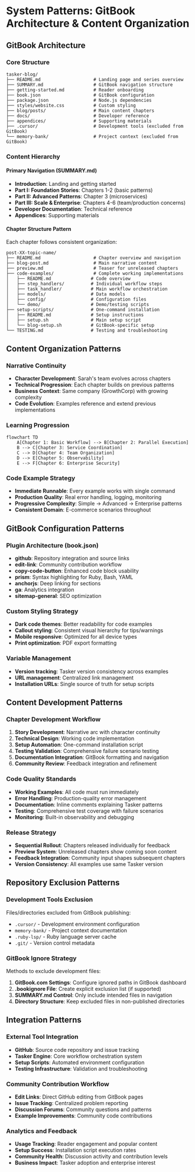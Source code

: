 # System Patterns: GitBook Architecture & Content Organization

## GitBook Architecture

### Core Structure
```
tasker-blog/
├── README.md                    # Landing page and series overview
├── SUMMARY.md                   # GitBook navigation structure
├── getting-started.md           # Reader onboarding
├── book.json                    # GitBook configuration
├── package.json                 # Node.js dependencies
├── styles/website.css           # Custom styling
├── blog/posts/                  # Main content chapters
├── docs/                        # Developer reference
├── appendices/                  # Supporting materials
├── .cursor/                     # Development tools (excluded from GitBook)
└── memory-bank/                 # Project context (excluded from GitBook)
```

### Content Hierarchy

#### Primary Navigation (SUMMARY.md)
- **Introduction**: Landing and getting started
- **Part I: Foundation Stories**: Chapters 1-2 (basic patterns)
- **Part II: Advanced Patterns**: Chapter 3 (microservices)
- **Part III: Scale & Enterprise**: Chapters 4-6 (team/production concerns)
- **Developer Documentation**: Technical reference
- **Appendices**: Supporting materials

#### Chapter Structure Pattern
Each chapter follows consistent organization:
```
post-XX-topic-name/
├── README.md                    # Chapter overview and navigation
├── blog-post.md                 # Main narrative content
├── preview.md                   # Teaser for unreleased chapters
├── code-examples/               # Complete working implementations
│   ├── README.md               # Code overview
│   ├── step_handlers/          # Individual workflow steps
│   ├── task_handler/           # Main workflow orchestration
│   ├── models/                 # Data models
│   ├── config/                 # Configuration files
│   └── demo/                   # Demo/testing scripts
├── setup-scripts/              # One-command installation
│   ├── README.md               # Setup instructions
│   ├── setup.sh                # Main setup script
│   └── blog-setup.sh           # GitBook-specific setup
└── TESTING.md                  # Testing and troubleshooting
```

## Content Organization Patterns

### Narrative Continuity
- **Character Development**: Sarah's team evolves across chapters
- **Technical Progression**: Each chapter builds on previous patterns
- **Business Context**: Same company (GrowthCorp) with growing complexity
- **Code Evolution**: Examples reference and extend previous implementations

### Learning Progression
```mermaid
flowchart TD
    A[Chapter 1: Basic Workflow] --> B[Chapter 2: Parallel Execution]
    B --> C[Chapter 3: Service Coordination]
    C --> D[Chapter 4: Team Organization]
    D --> E[Chapter 5: Observability]
    E --> F[Chapter 6: Enterprise Security]
```

### Code Example Strategy
- **Immediate Runnable**: Every example works with single command
- **Production Quality**: Real error handling, logging, monitoring
- **Progressive Complexity**: Simple → Advanced → Enterprise patterns
- **Consistent Domain**: E-commerce scenarios throughout

## GitBook Configuration Patterns

### Plugin Architecture (book.json)
- **github**: Repository integration and source links
- **edit-link**: Community contribution workflow
- **copy-code-button**: Enhanced code block usability
- **prism**: Syntax highlighting for Ruby, Bash, YAML
- **anchorjs**: Deep linking for sections
- **ga**: Analytics integration
- **sitemap-general**: SEO optimization

### Custom Styling Strategy
- **Dark code themes**: Better readability for code examples
- **Callout styling**: Consistent visual hierarchy for tips/warnings
- **Mobile responsive**: Optimized for all device types
- **Print optimization**: PDF export formatting

### Variable Management
- **Version tracking**: Tasker version consistency across examples
- **URL management**: Centralized link management
- **Installation URLs**: Single source of truth for setup scripts

## Content Development Patterns

### Chapter Development Workflow
1. **Story Development**: Narrative arc with character continuity
2. **Technical Design**: Working code implementation
3. **Setup Automation**: One-command installation script
4. **Testing Validation**: Comprehensive failure scenario testing
5. **Documentation Integration**: GitBook formatting and navigation
6. **Community Review**: Feedback integration and refinement

### Code Quality Standards
- **Working Examples**: All code must run immediately
- **Error Handling**: Production-quality error management
- **Documentation**: Inline comments explaining Tasker patterns
- **Testing**: Comprehensive test coverage with failure scenarios
- **Monitoring**: Built-in observability and debugging

### Release Strategy
- **Sequential Rollout**: Chapters released individually for feedback
- **Preview System**: Unreleased chapters show coming soon content
- **Feedback Integration**: Community input shapes subsequent chapters
- **Version Consistency**: All examples use same Tasker version

## Repository Exclusion Patterns

### Development Tools Exclusion
Files/directories excluded from GitBook publishing:
- `.cursor/` - Development environment configuration
- `memory-bank/` - Project context documentation
- `.ruby-lsp/` - Ruby language server cache
- `.git/` - Version control metadata

### GitBook Ignore Strategy
Methods to exclude development files:
1. **GitBook.com Settings**: Configure ignored paths in GitBook dashboard
2. **.bookignore File**: Create explicit exclusion list (if supported)
3. **SUMMARY.md Control**: Only include intended files in navigation
4. **Directory Structure**: Keep excluded files in non-published directories

## Integration Patterns

### External Tool Integration
- **GitHub**: Source code repository and issue tracking
- **Tasker Engine**: Core workflow orchestration system
- **Setup Scripts**: Automated environment configuration
- **Testing Infrastructure**: Validation and troubleshooting

### Community Contribution Workflow
- **Edit Links**: Direct GitHub editing from GitBook pages
- **Issue Tracking**: Centralized problem reporting
- **Discussion Forums**: Community questions and patterns
- **Example Improvements**: Community code contributions

### Analytics and Feedback
- **Usage Tracking**: Reader engagement and popular content
- **Setup Success**: Installation script execution rates
- **Community Health**: Discussion activity and contribution levels
- **Business Impact**: Tasker adoption and enterprise interest
